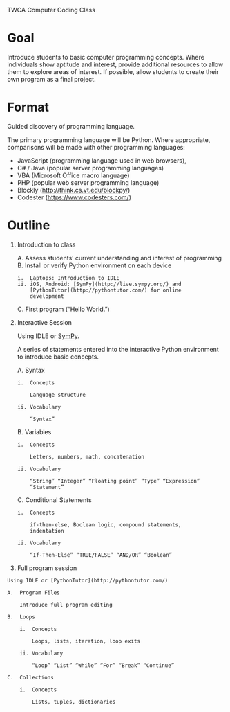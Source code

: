 TWCA Computer Coding Class

Goal
====

Introduce students to basic computer programming concepts. Where
individuals show aptitude and interest, provide additional resources to
allow them to explore areas of interest. If possible, allow students to
create their own program as a final project.

Format
======

Guided discovery of programming language.

The primary programming language will be Python. Where appropriate,
comparisons will be made with other programming languages:

-   JavaScript (programming language used in web browsers),
-   C\# / Java (popular server programming languages)
-   VBA (Microsoft Office macro language)
-   PHP (popular web server programming language)
-   Blockly (<http://think.cs.vt.edu/blockpy/>)
-   Codester (<https://www.codesters.com/>)

Outline
=======

1.  Introduction to class

    A.  Assess students’ current understanding and interest of
        programming
    B.  Install or verify Python environment on each device

        i.  Laptops: Introduction to IDLE
        ii. iOS, Android: [SymPy](http://live.sympy.org/) and
            [PythonTutor](http://pythontutor.com/) for online
            development

    C.  First program (“Hello World.”)

2.  Interactive Session

    Using IDLE or [SymPy](http://live.sympy.org/).

    A series of statements entered into the interactive Python
    environment to introduce basic concepts.

    A.  Syntax

        i.  Concepts

            Language structure

        ii. Vocabulary

            “Syntax”

    B.  Variables

        i.  Concepts

            Letters, numbers, math, concatenation

        ii. Vocabulary

            “String” “Integer” “Floating point” “Type” “Expression”
            “Statement”

    C.  Conditional Statements

        i.  Concepts

            if-then-else, Boolean logic, compound statements,
            indentation

        ii. Vocabulary

            “If-Then-Else” “TRUE/FALSE” “AND/OR” “Boolean”

3.   Full program session

    Using IDLE or [PythonTutor](http://pythontutor.com/)

    A.  Program Files

        Introduce full program editing

    B.  Loops

        i.  Concepts

            Loops, lists, iteration, loop exits

        ii. Vocabulary

            “Loop” “List” “While” “For” “Break” “Continue”

    C.  Collections

        i.  Concepts

            Lists, tuples, dictionaries


